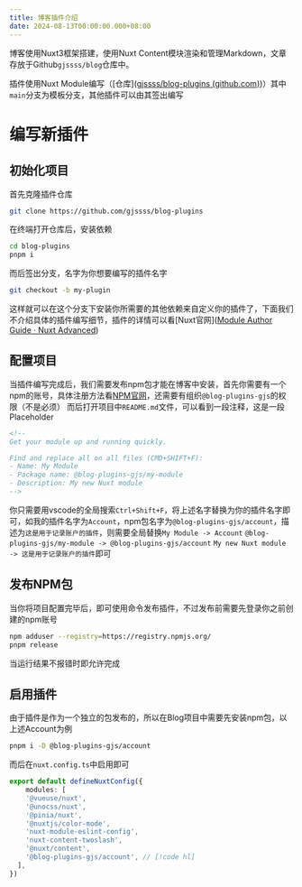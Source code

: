 ```yaml
---
title: 博客插件介绍
date: 2024-08-13T00:00:00.000+08:00
---
```


博客使用Nuxt3框架搭建，使用Nuxt Content模块渲染和管理Markdown，文章存放于Github`gjssss/blog`仓库中。

插件使用Nuxt Module编写（[仓库]([gjssss/blog-plugins (github.com)](https://github.com/gjssss/blog-plugins))）其中`main`分支为模板分支，其他插件可以由其签出编写
# 编写新插件

## 初始化项目

首先克隆插件仓库
```bash
git clone https://github.com/gjssss/blog-plugins
```
在终端打开仓库后，安装依赖
```bash
cd blog-plugins
pnpm i
```
而后签出分支，名字为你想要编写的插件名字
```bash
git checkout -b my-plugin
```
这样就可以在这个分支下安装你所需要的其他依赖来自定义你的插件了，下面我们不介绍具体的插件编写细节，插件的详情可以看[Nuxt官网]([Module Author Guide · Nuxt Advanced](https://nuxt.com/docs/guide/going-further/modules))

## 配置项目

当插件编写完成后，我们需要发布npm包才能在博客中安装，首先你需要有一个npm的账号，具体注册方法看[NPM官网](https://www.npmjs.com/)，还需要有组织`@blog-plugins-gjs`的权限（不是必须）
而后打开项目中`README.md`文件，可以看到一段注释，这是一段Placeholder
```markdown
<!--
Get your module up and running quickly.

Find and replace all on all files (CMD+SHIFT+F):
- Name: My Module
- Package name: @blog-plugins-gjs/my-module
- Description: My new Nuxt module
-->
```
你只需要用vscode的全局搜索`Ctrl+Shift+F`，将上述名字替换为你的插件名字即可，如我的插件名字为`Account`，npm包名字为`@blog-plugins-gjs/account`，描述为`这是用于记录账户的插件`，则需要全局替换`My Module -> Account` `@blog-plugins-gjs/my-module -> @blog-plugins-gjs/account` `My new Nuxt module -> 这是用于记录账户的插件`即可

## 发布NPM包

当你将项目配置完毕后，即可使用命令发布插件，不过发布前需要先登录你之前创建的npm账号

```bash
npm adduser --registry=https://registry.npmjs.org/
pnpm release
```

当运行结果不报错时即允许完成

## 启用插件

由于插件是作为一个独立的包发布的，所以在Blog项目中需要先安装npm包，以上述Account为例

```bash
pnpm i -D @blog-plugins-gjs/account
```

而后在`nuxt.config.ts`中启用即可

```ts twoslash
export default defineNuxtConfig({
	modules: [
    '@vueuse/nuxt',
    '@unocss/nuxt',
    '@pinia/nuxt',
    '@nuxtjs/color-mode',
    'nuxt-module-eslint-config',
    'nuxt-content-twoslash',
    '@nuxt/content',
    '@blog-plugins-gjs/account', // [!code hl]
  ],
})
```


